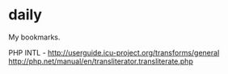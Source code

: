 # daily

My bookmarks.

PHP INTL - 
http://userguide.icu-project.org/transforms/general
http://php.net/manual/en/transliterator.transliterate.php
